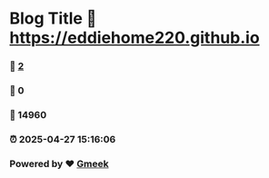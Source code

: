 # Blog Title :link: https://eddiehome220.github.io 
### :page_facing_up: [2](https://eddiehome220.github.io/tag.html) 
### :speech_balloon: 0 
### :hibiscus: 14960 
### :alarm_clock: 2025-04-27 15:16:06 
### Powered by :heart: [Gmeek](https://github.com/Meekdai/Gmeek)
